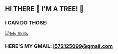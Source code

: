 ## HI THERE 👋 I'M A TREE! 🌳

### I CAN DO THOSE:

<!--
**heyiamatree/heyiamatree** is a ✨ _special_ ✨ repository because its `README.md` (this file) appears on your GitHub profile.

Here are some ideas to get you started:

- 🔭 I’m currently working on ...
- 🌱 I’m currently learning ...
- 👯 I’m looking to collaborate on ...
- 🤔 I’m looking for help with ...
- 💬 Ask me about ...
- 📫 How to reach me: ...
- 😄 Pronouns: ...
- ⚡ Fun fact: ...
-->


[![My Skills](https://skillicons.dev/icons?i=linux,py,c,cpp,java,nodejs,rust,go,cs,electron,vim,blender,swift&theme=light)](https://skillicons.dev)

### HERE'S MY GMAIL: i572125099@gmail.com

